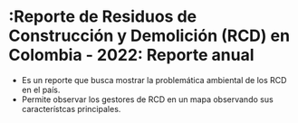 # :Reporte de Residuos de Construcción y Demolición (RCD) en Colombia - 2022: Reporte anual

* Es un reporte que busca mostrar la problemática ambiental de los RCD en el país.
* Permite observar los gestores de RCD en un mapa observando sus característcas principales.